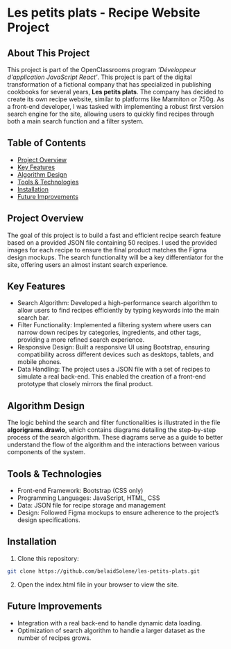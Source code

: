 
# Les petits plats - Recipe Website Project

## About This Project

This project is part of the OpenClassrooms program *'Développeur d'application JavaScript React'*. This project is part of the digital transformation of a fictional company that has specialized in publishing cookbooks for several years, **Les petits plats**. The company has decided to create its own recipe website, similar to platforms like Marmiton or 750g. As a front-end developer, I was tasked with implementing a robust first version search engine for the site, allowing users to quickly find recipes through both a main search function and a filter system.

## Table of Contents

- [Project Overview](#project-overview)
- [Key Features](#key-features)
- [Algorithm Design](#algorithm-design)
- [Tools & Technologies](#tools-&-technologies)
- [Installation](#installation)
- [Future Improvements](#future-improvements)

## Project Overview
The goal of this project is to build a fast and efficient recipe search feature based on a provided JSON file containing 50 recipes. I used the provided images for each recipe to ensure the final product matches the Figma design mockups. The search functionality will be a key differentiator for the site, offering users an almost instant search experience.

## Key Features

- Search Algorithm: Developed a high-performance search algorithm to allow users to find recipes efficiently by typing keywords into the main search bar.
- Filter Functionality: Implemented a filtering system where users can narrow down recipes by categories, ingredients, and other tags, providing a more refined search experience.
- Responsive Design: Built a responsive UI using Bootstrap, ensuring compatibility across different devices such as desktops, tablets, and mobile phones.
- Data Handling: The project uses a JSON file with a set of recipes to simulate a real back-end. This enabled the creation of a front-end prototype that closely mirrors the final product.

## Algorithm Design

The logic behind the search and filter functionalities is illustrated in the file **algorigrams.drawio**, which contains diagrams detailing the step-by-step process of the search algorithm. These diagrams serve as a guide to better understand the flow of the algorithm and the interactions between various components of the system.



## Tools & Technologies

- Front-end Framework: Bootstrap (CSS only)
- Programming Languages: JavaScript, HTML, CSS
- Data: JSON file for recipe storage and management
- Design: Followed Figma mockups to ensure adherence to the project’s design specifications.

## Installation

1. Clone this repository:
```bash
git clone https://github.com/belaidSolene/les-petits-plats.git
```

2. Open the index.html file in your browser to view the site.

## Future Improvements

- Integration with a real back-end to handle dynamic data loading.
- Optimization of search algorithm to handle a larger dataset as the number of recipes grows.

